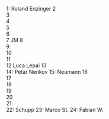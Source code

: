 1: Roland Enzinger
2  
3  
4  
5  
6  
7  JM
8  
9  
10  
11  
12  Luca Lepai
13  
14: Petar Nenkov
15: Neumann
16  
17    
18  
19  
20  
21  
22: Schupp 
23: Marco St.
24: Fabian W.
